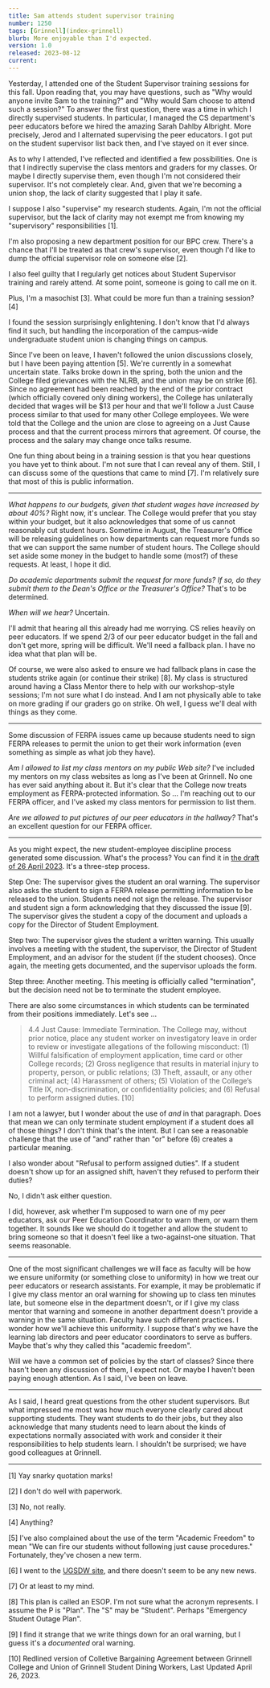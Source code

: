 ```yaml
---
title: Sam attends student supervisor training
number: 1250
tags: [Grinnell](index-grinnell)
blurb: More enjoyable than I'd expected.
version: 1.0
released: 2023-08-12
current: 
---
```

Yesterday, I attended one of the Student Supervisor training sessions for this fall.  Upon reading that, you may have questions, such as "Why would anyone invite Sam to the training?" and "Why would Sam choose to attend such a session?"  To answer the first question, there was a time in which I directly supervised students.  In particular, I managed the CS department's peer educators before we hired the amazing Sarah Dahlby Albright.  More precisely, Jerod and I alternated supervising the peer educators.  I got put on the student supervisor list back then, and I've stayed on it ever since.

As to why I attended, I've reflected and identified a few possibilities.  One is that I indirectly supervise the class mentors and graders for my classes.  Or maybe I directly supervise them, even though I'm not considered their supervisor.  It's not completely clear.  And, given that we're becoming a union shop, the lack of clarity suggested that I play it safe.

I suppose I also "supervise" my research students.  Again, I'm not the official supervisor, but the lack of clarity may not exempt me from knowing my "supervisory" responsibilities [1].

I'm also proposing a new department position for our BPC crew.  There's a chance that I'll be treated as that crew's supervisor, even though I'd like to dump the official supervisor role on someone else [2].

I also feel guilty that I regularly get notices about Student Supervisor training and rarely attend.  At some point, someone is going to call me on it.

Plus, I'm a masochist [3].  What could be more fun than a training session? [4]

I found the session surprisingly enlightening.  I don't know that I'd always find it such, but handling the incorporation of the campus-wide undergraduate student union is changing things on campus.

Since I've been on leave, I haven't followed the union discussions closely, but I have been paying attention [5].  We're currently in a somewhat uncertain state.  Talks broke down in the spring, both the union and the College filed grievances with the NLRB, and the union may be on strike [6].  Since no agreement had been reached by the end of the prior contract (which officially covered only dining workers), the College has unilaterally decided that wages will be $13 per hour and that we'll follow a Just Cause process similar to that used for many other College employees.  We were told that the College and the union are close to agreeing on a Just Cause process and that the current process mirrors that agreement.  Of course, the process and the salary may change once talks resume.

One fun thing about being in a training session is that you hear questions you have yet to think about.  I'm not sure that I can reveal any of them.  Still, I can discuss some of the questions that came to mind [7].  I'm relatively sure that most of this is public information.

---

_What happens to our budgets, given that student wages have increased by about 40%?_  Right now, it's unclear.  The College would prefer that you stay within your budget, but it also acknowledges that some of us cannot reasonably cut student hours.  Sometime in August, the Treasurer's Office will be releasing guidelines on how departments can request more funds so that we can support the same number of student hours. The College should set aside some money in the budget to handle some (most?) of these requests.  At least, I hope it did.

_Do academic departments submit the request for more funds?  If so, do they submit them to the Dean's Office or the Treasurer's Office?_  That's to be determined.

_When will we hear?_  Uncertain.

I'll admit that hearing all this already had me worrying.  CS relies heavily on peer educators.  If we spend 2/3 of our peer educator budget in the fall and don't get more, spring will be difficult.  We'll need a fallback plan. I have no idea what that plan will be.

Of course, we were also asked to ensure we had fallback plans in case the students strike again (or continue their strike) [8].  My class is structured around having a Class Mentor there to help with our workshop-style sessions; I'm not sure what I do instead.  And I am not physically able to take on more grading if our graders go on strike.  Oh well, I guess we'll deal with things as they come.

---

Some discussion of FERPA issues came up because students need to sign FERPA releases to permit the union to get their work information (even something as simple as what job they have).

_Am I allowed to list my class mentors on my public Web site?_  I've included my mentors on my class websites as long as I've been at Grinnell.  No one has ever said anything about it.  But it's clear that the College now treats employment as FERPA-protected information.  So ... I'm reaching out to our FERPA officer, and I've asked my class mentors for permission to list them.

_Are we allowed to put pictures of our peer educators in the hallway?_  That's an excellent question for our FERPA officer.

---

As you might expect, the new student-employee discipline process generated some discussion.  What's the process?  You can find it in [the draft of 26 April 2023](https://www.grinnell.edu/sites/default/files/docs/2023-05/20230426%20Draft%20Contract%20Grinnell_redlined.pdf).  It's a three-step process.

Step One: The supervisor gives the student an oral warning.  The supervisor also asks the student to sign a FERPA release permitting information to be released to the union.  Students need not sign the release.  The supervisor and student sign a form acknowledging that they discussed the issue [9].  The supervisor gives the student a copy of the document and uploads a copy for the Director of Student Employment.

Step two: The supervisor gives the student a written warning.  This usually involves a meeting with the student, the supervisor, the Director of Student Employment, and an advisor for the student (if the student chooses).  Once again, the meeting gets documented, and the supervisor uploads the form. 

Step three: Another meeting.  This meeting is officially called "termination", but the decision need not be to terminate the student employee.

There are also some circumstances in which students can be terminated from their positions immediately.  Let's see ...

> 4.4 Just Cause: Immediate Termination. The College may, without prior notice, place any student worker on investigatory leave in order to review or investigate allegations of the following misconduct: (1) Willful falsification of employment application, time card or other College records; (2) Gross negligence that results in material injury to property, person, or public relations; (3) Theft, assault, or any other criminal act; (4) Harassment of others; (5) Violation of the College’s Title IX, non-discrimination, or confidentiality policies; and (6) Refusal to perform assigned duties. [10]

I am not a lawyer, but I wonder about the use of *and* in that paragraph.  Does that mean we can only terminate student employment if a student does all of those things?  I don't think that's the intent.  But I can see a reasonable challenge that the use of "and" rather than "or" before (6) creates a particular meaning.

I also wonder about "Refusal to perform assigned duties".   If a student doesn't show up for an assigned shift, haven't they refused to perform their duties?

No, I didn't ask either question.

I did, however, ask whether I'm supposed to warn one of my peer educators, ask our Peer Education Coordinator to warn them, or warn them together.  It sounds like we should do it together and allow the student to bring someone so that it doesn't feel like a two-against-one situation.  That seems reasonable.

---

One of the most significant challenges we will face as faculty will be how we ensure uniformity (or something close to uniformity) in how we treat our peer educators or research assistants.  For example, it may be problematic if I give my class mentor an oral warning for showing up to class ten minutes late, but someone else in the department doesn't, or if I give my class mentor that warning and someone in another department doesn't provide a warning in the same situation.  Faculty have such different practices.  I wonder how we'll achieve this uniformity.  I suppose that's why we have the learning lab directors and peer educator coordinators to serve as buffers.  Maybe that's why they called this "academic freedom".

Will we have a common set of policies by the start of classes?  Since there hasn't been any discussion of them, I expect not.  Or maybe I haven't been paying enough attention.  As I said, I've been on leave.

---

As I said, I heard great questions from the other student supervisors.  But what impressed me most was how much everyone clearly cared about supporting students.  They want students to do their jobs, but they also acknowledge that many students need to learn about the kinds of expectations normally associated with work and consider it their responsibilities to help students learn.  I shouldn't be surprised; we have good colleagues at Grinnell.

---

[1] Yay snarky quotation marks!

[2] I don't do well with paperwork.

[3] No, not really.

[4] Anything?

[5] I've also complained about the use of the term "Academic Freedom" to mean "We can fire our students without following just cause procedures."  Fortunately, they've chosen a new term.

[6] I went to the [UGSDW site](https://www.ugsdw.org), and there doesn't seem to be any new news.

[7] Or at least to my mind.

[8] This plan is called an ESOP.  I'm not sure what the acronym represents.  I assume the P is "Plan".  The "S" may be "Student".  Perhaps "Emergency Student Outage Plan".

[9] I find it strange that we write things down for an oral warning, but I guess it's a *documented* oral warning.

[10] Redlined version of Colletive Bargaining Agreement between Grinnell College and Union of Grinnell Student Dining Workers, Last Updated April 26, 2023.
